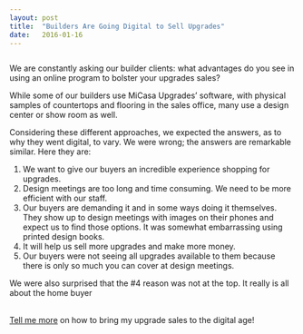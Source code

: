 ```yaml
---
layout: post
title:  "Builders Are Going Digital to Sell Upgrades"
date:   2016-01-16
---
```

<img src="{{ '/assets/img/couple_designer.jpg' | prepend: site.baseurl }}" alt=""> 

<p class="intro"><span class="dropcap">W</span>e are constantly asking our builder clients:  what advantages do you see in using an online program to bolster your upgrades sales?</p>  
<p>
While some of our builders use MiCasa Upgrades’ software, with physical samples of countertops and flooring in the sales office, many use a design center or show room as well.
</p>

<p>Considering these different approaches, we expected the answers, as to why they went digital, to vary.  We were wrong; the answers are remarkable similar.  Here they are:</p>

<ol>
	<li>We want to give our buyers an incredible experience shopping for upgrades.</li>
	<li>Design meetings are too long and time consuming.  We need to be more efficient with our staff. </li>
	<li>Our buyers are demanding it and in some ways doing it themselves.  They show up to design meetings with images on their phones and expect us to find those options.  It was somewhat embarrassing using printed design books.</li>
	<li>It will help us sell more upgrades and make more money.</li>
	<li>Our buyers were not seeing all upgrades available to them because there is only so much you can cover at design meetings.</li>
</ol>
<p>We were also surprised that the #4 reason was not at the top.  It really is all about the home buyer</p>
<br>
<a href="http://www.micasaupgrades.com/#/contact">Tell me more</a> on how to bring my upgrade sales to the digital age! 
